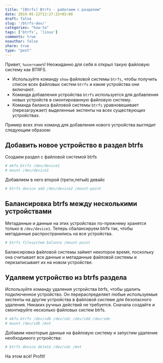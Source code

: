 ```yaml
---
title: "[Btrfs] Btrfs - работаем с разделом"
date: 2019-05-22T12:27:22+03:00
draft: false
slug: '/btrfs-dev/'
categories: "how-to"
tags: ['btrfs', 'linux']
comments: true
noauthor: false
share: true
type: "post"
---
```

Привет, `%username%`! Неожиданно для себя я открыл такую файловую систему как BTRFS.

- Используйте команду `show` файловой системы `btrfs`, чтобы получить список всех файловых систем `btrfs` и какие устройства они включают.
- Команда добавления устройства `btrfs` используется для добавления новых устройств в смонтированную файловую систему.
- Команда баланса файловой системы `btrfs` уравновешивает (перезагружает) выделенные экстенты на всех существующих устройствах.

Пример всех этих команд для добавления нового устройства выглядит следующим образом:

## Добавить новое устройство в раздел btrfs

Создаем раздел с файловой системой btrfs
```bash
# mkfs.btrfs /dev/device1
# mount /dev/device1
```
Добавляем в него второй (трети,пятый) девайс
```bash
# btrfs device add /dev/device2 /mount-point
```
## Балансировка btrfs между несколькими устройствами

Метаданные и данные на этих устройствах по-прежнему хранятся только в `/dev/device1`. Теперь сбалансируем btrfs так, чтобы метаданные распространились на все устройства.
```bash
# btrfs filesystem balance /mount-point
```
Балансировка файловой системы займет некоторое время, поскольку она считывает все данные и метаданные файловой системы и перезаписывает их на новом устройстве.

## Удаляем устройство из btrfs раздела
Используйте команду удаления устройства btrfs, чтобы удалить подключенное устройство. Он перераспределяет любые используемые экстенты на другие устройства в файловой системе для безопасного удаления. Никаких ручных действий не требуется. Сначала создайте и смонтируйте несколько файловых систем btrfs.
```bash
# mkfs.btrfs /dev/sdb /dev/sdc /dev/sdd /dev/sde
# mount /dev/sdb /mnt
```

Добавим некоторые данные на файловую систему и запустим удаление необходимого устройства:
```bash
# btrfs device delete /dev/sdc /mnt
```

На этом всё! Profit!
